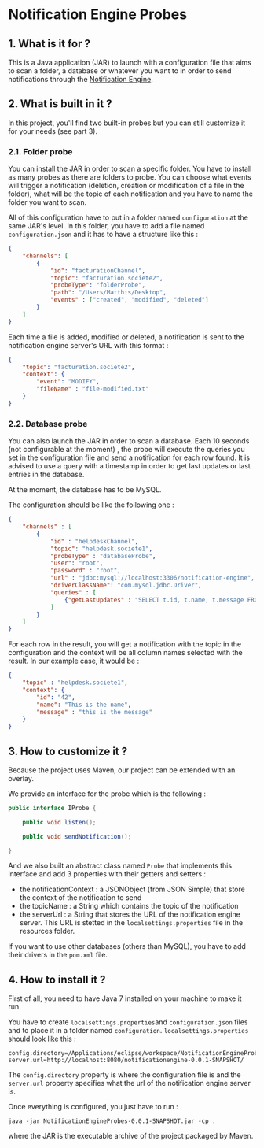 # Notification Engine Probes

## 1. What is it for ? 

This is a Java application (JAR) to launch with a configuration file that aims to scan a folder, a database or whatever you want to in order to send notifications through the [Notification Engine](https://github.com/rgirodon/NotificationEngine). 

## 2. What is built in it ?

In this project, you'll find two built-in probes but you can still customize it for your needs (see part 3). 

### 2.1. Folder probe

You can install the JAR in order to scan a specific folder. You have to install as many probes as there are folders to probe. You can choose what events will trigger a notification (deletion, creation or modification of a file in the folder), what will be the topic of each notification and you have to name the folder you want to scan.
 
All of this configuration have to put in a folder named ```configuration``` at the same JAR's level. In this folder, you have to add a file named ```configuration.json``` and it has to have a structure like this : 
```JSON
{
    "channels": [
        {
            "id": "facturationChannel",
            "topic": "facturation.societe2",
            "probeType": "folderProbe",
            "path": "/Users/Matthis/Desktop",
            "events" : ["created", "modified", "deleted"]
        }
    ]
}
```

Each time a file is added, modified or deleted, a notification is sent to the notification engine server's URL with this format : 
```JSON
{
    "topic": "facturation.societe2",
    "context": {
        "event": "MODIFY",
        "fileName" : "file-modified.txt"
    }
}
```

### 2.2. Database probe

You can also launch the JAR in order to scan a database. Each 10 seconds (not configurable at the moment) , the probe will execute the queries you set in the configuration file and send a notification for each row found. It is advised to use a query with a timestamp in order to get last updates or last entries in the database. 

At the moment, the database has to be MySQL.

The configuration should be like the following one : 
```JSON
{
    "channels" : [
        {
            "id" : "helpdeskChannel",
            "topic": "helpdesk.societe1",
            "probeType" : "databaseProbe",
            "user": "root",
            "password" : "root",
            "url" : "jdbc:mysql://localhost:3306/notification-engine",
            "driverClassName": "com.mysql.jdbc.Driver",
            "queries" : [
                {"getLastUpdates" : "SELECT t.id, t.name, t.message FROM tableToWatch t WHERE t.updated_at > ?"}
            ]
        }
    ]
}
```

For each row in the result, you will get a notification with the topic in the configuration and the context will be all column names selected with the result. In our example case, it would be : 
```JSON
{
    "topic" : "helpdesk.societe1",
    "context": {
        "id": "42",
        "name": "This is the name",
        "message" : "this is the message"
    }
}
```


## 3. How to customize it ?

Because the project uses Maven, our project can be extended with an overlay. 

We provide an interface for the probe which is the following : 
```JAVA
public interface IProbe {

    public void listen();

    public void sendNotification();

}
```

And we also built an abstract class named ```Probe``` that implements this interface and add 3 properties with their getters and setters : 
- the notificationContext : a JSONObject (from JSON Simple) that store the context of the notification to send
- the topicName : a String which contains the topic of the notification
- the serverUrl : a String that stores the URL of the notification engine server. This URL is stetted in the ```localsettings.properties``` file in the resources folder.

If you want to use other databases (others than MySQL), you have to add their drivers in the ```pom.xml``` file.   


## 4. How to install it ? 

First of all, you need to have Java 7 installed on your machine to make it run. 

You have to create ```localsettings.properties```and ```configuration.json``` files and to place it in a folder named ```configuration```. 
```localsettings.properties``` should look like this : 
```
config.directory=/Applications/eclipse/workspace/NotificationEngineProbes/configuration
server.url=http://localhost:8080/notificationengine-0.0.1-SNAPSHOT/
```
The ```config.directory``` property is where the configuration file is and the ```server.url``` property specifies what the url of the notification engine server is.

Once everything is configured, you just have to run : 
```
java -jar NotificationEngineProbes-0.0.1-SNAPSHOT.jar -cp .
```
where the JAR is the executable archive of the project packaged by Maven. 

